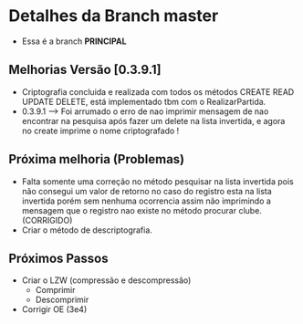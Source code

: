 # Detalhes da Branch master

- Essa é a branch **PRINCIPAL**

## Melhorias Versão [0.3.9.1]
 
- Criptografia concluida e realizada com todos os métodos CREATE READ UPDATE DELETE, está implementado tbm com o RealizarPartida.  
- 0.3.9.1 --> Foi arrumado o erro de nao imprimir mensagem de nao encontrar na pesquisa após fazer um delete na lista invertida, e agora no create imprime o nome criptografado !  

## Próxima melhoria (Problemas) 
- Falta somente uma correção no método pesquisar na lista invertida pois não consegui um valor de retorno no caso do registro esta na lista invertida porém sem nenhuma ocorrencia assim não imprimindo a mensagem que o registro nao existe no método procurar clube.(CORRIGIDO)    
- Criar o método de descriptografia.  
## Próximos Passos
 
- Criar o LZW (compressão e descompressão) 
  - Comprimir  
  - Descomprimir   
- Corrigir OE (3e4)  


